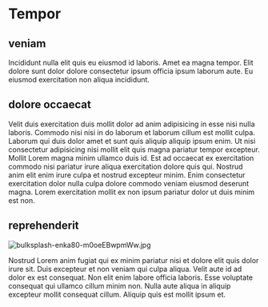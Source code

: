 # Tempor

## veniam

Incididunt nulla elit quis eu eiusmod id laboris. Amet ea magna tempor. Elit dolore sunt dolor dolore consectetur ipsum officia ipsum laborum aute. Eu eiusmod exercitation non aliqua incididunt.

## dolore occaecat

Velit duis exercitation duis mollit dolor ad anim adipisicing in esse nisi nulla laboris. Commodo nisi nisi in do laborum et laborum cillum est mollit culpa. Laborum qui duis dolor amet et sunt quis aliquip aliquip ipsum enim. Ut nisi consectetur adipisicing nisi mollit elit quis magna pariatur tempor excepteur. Mollit Lorem magna minim ullamco duis id. Est ad occaecat ex exercitation commodo nisi pariatur irure aliqua exercitation dolore quis qui. Nostrud anim elit enim irure culpa et nostrud excepteur minim. Enim consectetur exercitation dolor nulla culpa dolore commodo veniam eiusmod deserunt magna. Lorem exercitation mollit ex non ipsum pariatur dolor ut duis minim est non.

## reprehenderit

<img class="bordered" src="/_merged_assets/_static/images/bulksplash-enka80-m0oeEBwpmWw.jpg" alt="bulksplash-enka80-m0oeEBwpmWw.jpg" />

Nostrud Lorem anim fugiat qui ex minim pariatur nisi et dolore elit quis dolor irure sit. Duis excepteur et non veniam qui culpa aliqua. Velit aute id ad dolor ex est consequat. Non elit enim labore officia laboris. Esse voluptate consequat qui ullamco cillum minim non. Nulla aute aliqua in aliquip excepteur mollit consequat cillum. Aliquip quis est mollit ipsum et.